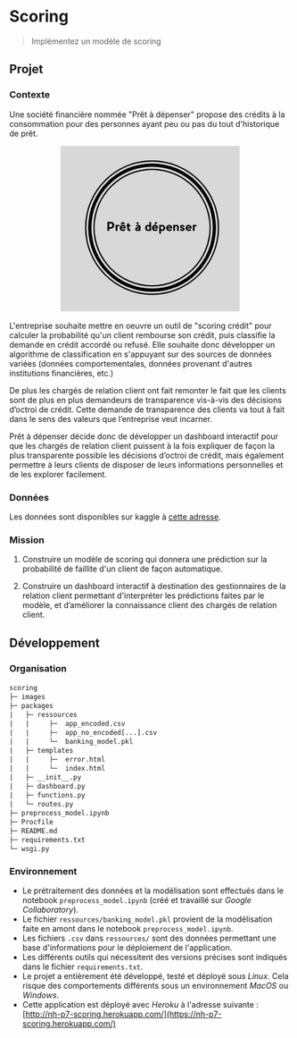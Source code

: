# Scoring

> Implémentez un modèle de scoring

## Projet

### Contexte

Une société financière nommée "Prêt à dépenser" propose des crédits à la consommation pour des personnes ayant peu ou pas du tout d'historique de prêt.

<div align="center">

![](/images/logo_company.png)
</div>

L'entreprise souhaite mettre en oeuvre un outil de "scoring crédit" pour calculer la probabilité qu'un client rembourse son crédit, puis classifie la demande en crédit accordé ou refusé. Elle souhaite donc développer un algorithme de classification en s'appuyant sur des sources de données variées (données comportementales, données provenant d'autres institutions financières, etc.)

De plus les chargés de relation client ont fait remonter le fait que les clients sont de plus en plus demandeurs de transparence vis-à-vis des décisions d’octroi de crédit. Cette demande de transparence des clients va tout à fait dans le sens des valeurs que l’entreprise veut incarner.

Prêt à dépenser décide donc de développer un dashboard interactif pour que les chargés de relation client puissent à la fois expliquer de façon la plus transparente possible les décisions d’octroi de crédit, mais également permettre à leurs clients de disposer de leurs informations personnelles et de les explorer facilement. 


### Données

Les données sont disponibles sur kaggle à [cette adresse](https://www.kaggle.com/c/home-credit-default-risk/data).


### Mission

1. Construire un modèle de scoring qui donnera une prédiction sur la probabilité de faillite d'un client de façon automatique.

2. Construire un dashboard interactif à destination des gestionnaires de la relation client permettant d'interpréter les prédictions faites par le modèle, et d’améliorer la connaissance client des chargés de relation client.


## Développement

### Organisation

```
scoring
├─ images
├─ packages
|   ├─ ressources
|   |     ├─  app_encoded.csv
|   |     ├─  app_no_encoded[...].csv
|   |     └─  banking_model.pkl
|   ├─ templates
|   |     ├─  error.html
|   |     └─  index.html
|   ├─ __init__.py
|   ├─ dashboard.py
|   ├─ functions.py
|   └─ routes.py
├─ preprocess_model.ipynb
├─ Procfile
├─ README.md
├─ requirements.txt
└─ wsgi.py
```

### Environnement

- Le prétraitement des données et la modélisation  sont effectués dans le notebook `preprocess_model.ipynb` (créé et travaillé sur *Google Collaboratory*).
- Le fichier `ressources/banking_model.pkl` provient de la modélisation faite en amont dans le notebook `preprocess_model.ipynb`.
- Les fichiers `.csv` dans `ressources/` sont des données permettant une base d'informations pour le déploiement de l'application.
- Les différents outils qui nécessitent des versions précises sont indiqués dans le fichier `requirements.txt`.
- Le projet a entièrement été développé, testé et déployé sous *Linux*. Cela risque des comportements différents sous un environnement *MacOS* ou *Windows*.
- Cette application est déployé avec *Heroku* à l'adresse suivante : [http://nh-p7-scoring.herokuapp.com/](https://nh-p7-scoring.herokuapp.com/)
